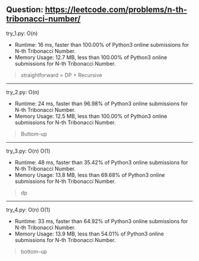 Question: https://leetcode.com/problems/n-th-tribonacci-number/
---

try_1.py: O(n)

* Runtime: 16 ms, faster than 100.00% of Python3 online submissions for N-th Tribonacci Number.
* Memory Usage: 12.7 MB, less than 100.00% of Python3 online submissions for N-th Tribonacci Number.

> straightforward = DP + Recursive

---

try_2.py: O(n)

* Runtime: 24 ms, faster than 96.98% of Python3 online submissions for N-th Tribonacci Number.
* Memory Usage: 12.5 MB, less than 100.00% of Python3 online submissions for N-th Tribonacci Number.

> Buttom-up

---

try_3.py: O(n) O(1)

* Runtime: 48 ms, faster than 35.42% of Python3 online submissions for N-th Tribonacci Number.
* Memory Usage: 13.8 MB, less than 69.68% of Python3 online submissions for N-th Tribonacci Number.

> dp

---

try_4.py: O(n) O(1)

* Runtime: 33 ms, faster than 64.92% of Python3 online submissions for N-th Tribonacci Number.
* Memory Usage: 13.9 MB, less than 54.01% of Python3 online submissions for N-th Tribonacci Number.

> bottom-up
